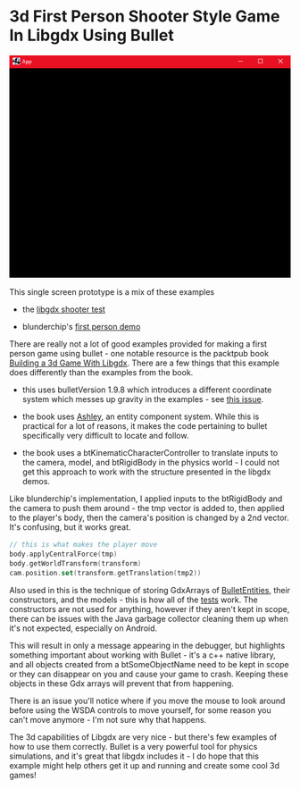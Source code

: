 # 3d First Person Shooter Style Game In Libgdx Using Bullet

![3d_game.gif](.github/3d_game.gif?raw=true)

This single screen prototype is a mix of these examples

- the [libgdx shooter test](https://github.com/libgdx/libgdx/blob/master/tests/gdx-tests/src/com/badlogic/gdx/tests/bullet/ShootTest.java) 

- blunderchip's [first person demo](https://github.com/Blunderchips/LibGDX-First-Person-Demo) 

There are really not a lot of good examples provided for making a first person game using bullet - one notable resource is the packtpub book 
[Building a 3d Game With Libgdx](https://www.packtpub.com/game-development/building-3d-game-libgdx). There are a few things that this 
example does differently than the examples from the book.

- this uses bulletVersion 1.9.8 which introduces a different coordinate system which messes up gravity in the examples - see [this 
issue](https://github.com/DeeepGames/SpaceGladiators/issues/1).

- the book uses [Ashley](https://github.com/libgdx/ashley), an entity component system. While this is practical for a lot of reasons, it makes 
the code pertaining to bullet specifically very difficult to locate and follow.

- the book uses a btKinematicCharacterController to translate inputs to the camera, model, and btRigidBody in the physics world - I could not 
get this approach to work with the structure presented in the libgdx demos.

Like blunderchip's implementation, I applied inputs to the btRigidBody and the camera to push them around - the tmp vector is added to, then 
applied to the player's body, then the camera's position is changed by a 2nd vector. It's confusing, but it works great.

```kotlin
// this is what makes the player move
body.applyCentralForce(tmp)
body.getWorldTransform(transform)
cam.position.set(transform.getTranslation(tmp2))
```

Also used in this is the technique of storing GdxArrays of 
[BulletEntities](https://github.com/libgdx/libgdx/blob/master/tests/gdx-tests/src/com/badlogic/gdx/tests/bullet/BulletEntity.java), their 
constructors, and the models - this is how all of the 
[tests](https://github.com/libgdx/libgdx/tree/master/tests/gdx-tests/src/com/badlogic/gdx/tests/bullet) work. The constructors are not used for 
anything, however if they aren't kept in scope, there can be issues with the Java garbage collector cleaning them up when it's not expected, 
especially on Android. 

This will result in only a message appearing in the debugger, but highlights something important about working with Bullet - it's a c++ native 
library, and all objects created from a btSomeObjectName need to be kept in scope or they can disappear on you and cause your game to crash. 
Keeping these objects in these Gdx arrays will prevent that from happening.

There is an issue you'll notice where if you move the mouse to look around before using the WSDA controls to move yourself, for some reason you 
can't move anymore - I'm not sure why that happens.

The 3d capabilities of Libgdx are very nice - but there's few examples of how to use them correctly. Bullet is a very powerful tool for physics 
simulations, and it's great that libgdx includes it - I do hope that this example might help others get it up and running and create some cool 
3d games!
